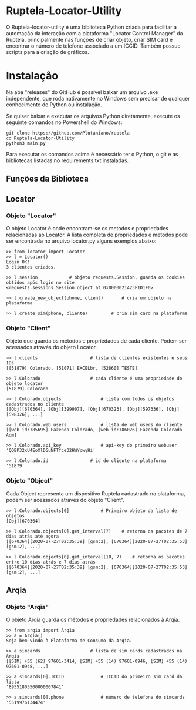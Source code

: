 # Ruptela-Locator-Utility

O Ruptela-locator-utility é uma biblioteca Python criada para facilitar a automação da interação com a plataforma "Locator Control Manager" da Ruptela, principalmente nas funções de criar objeto, criar SIM card e encontrar o número de telefone associado a um ICCID. Também possue scripts para a criação de gráficos.


# Instalação

Na aba "releases" do GitHub é possível baixar um arquivo .exe independente, que roda nativamente no Windows sem precisar de qualquer conhecimento de Python ou instalação.

Se quiser baixar e executar os arquivos Python diretamente, execute os seguinte comandos no Powershell do Windows:
```
git clone https://github.com/Plutaniano/ruptela
cd Ruptela-Locator-Utility
python3 main.py
```
Para executar os comandos acima é necessário ter o Python, o git e as bibliotecas listadas no requirements.txt instaladas.


## Funções da Biblioteca

## Locator

### Objeto "Locator"
O objeto Locator é onde encontram-se os metodos e propriedades relacionadas ao Locator. A lista completa de propriedades e metodos pode ser encontrada no arquivo locator.py alguns exemplos abaixo:

```
>> from locator import Locator
>> l = Locator()
Login OK!
3 clientes criados.

>> l.session			# objeto requests.Session, guarda os cookies obtidos após login no site
<requests.sessions.Session object at 0x0000021423F1D1F0>

>> l.create_new_object(phone, client)		# cria um objeto na plataforma

>> l.create_sim(phone, cliente)			# cria sim card na plataforma
```

### Objeto "Client"
Objeto que guarda os metodos e propriedades de cada cliente. Podem ser acessados através do objeto Locator.
```
>> l.clients 					# lista de clientes existentes e seus IDs
[[51879] Colorado, [51071] EXCELbr, [52860] TESTE]

>> l.Colorado					# cada cliente é uma propriedade do objeto locator
[51879] Colorado

>> l.Colorado.objects				# lista com todos os objetos cadastrados no cliente
[[Obj][670364], [Obj][399907], [Obj][670323], [Obj][597336], [Obj][598326], ...]

>> l.Colorado.web_users 			# lista de web users do cliente
[[web id:785695] Fazenda Colorado, [web id:786026] Fazenda Colorado Adm]

>> l.Colorado.api_key				# api-key do primeiro webuser
'QQBP32xU4EoXlDGuNFTfce32HWYcwyHi'

>> l.Colorado.id				# id do cliente na plataforma
'51879'
```
### Objeto "Object"
Cada Object representa um dispositivo Ruptela cadastrado na plataforma, podem ser acessados através do objeto "Client".
```
>> l.Colorado.objects[0]			# Primeiro objeto da lista de objetos
[Obj][670364]

>> l.Colorado.objects[0].get_interval(7)	# retorna os pacotes de 7 dias atrás até agora
[[670364][2020-07-27T02:35:39] [gsm:2], [670364][2020-07-27T02:35:53] [gsm:2], ...]

>> l.Colorado.objects[0].get_interval(10, 7)	# retorna os pacotes entre 10 dias atrás e 7 dias atrás
[[670364][2020-07-27T02:35:39] [gsm:2], [670364][2020-07-27T02:35:53] [gsm:2], ...]
```

## Arqia

### Objeto "Arqia"
O objeto Arqia guarda os métodos e propriedades relacionados à Arqia.
```
>> from arqia import Arqia
>> a = Arqia()
Seja bem-vindo à Plataforma de Consumo da Arqia.

>> a.simcards					# lista de sim cards cadastrados na Arqia
[[SIM] +55 (62) 97601-3414, [SIM] +55 (14) 97601-0946, [SIM] +55 (14) 97601-0948, ...]

>> a.simcards[0].ICCID				# ICCID do primeiro sim card da lista  
'89551805500000007841'

>> a.simcards[0].phone				# número de telefone do simcards
'5519976134474'
```



